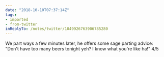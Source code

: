 ```yaml
---
date: "2018-10-10T07:37:14Z"
tags:
- imported
- from-twitter
inReplyTo: /notes/twitter/1049926763906785280
---
```

We part ways a few minutes later, he offers some sage parting advice: "Don't have too many beers tonight yeh? I know what you're like ha!" 4/5
